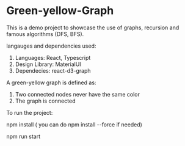 # Green-yellow-Graph
This is a demo project to showcase the use of graphs, recursion and famous algorithms (DFS, BFS).

langauges and dependencies used:

1. Languages: React, Typescript
2. Design Library: MaterialUI
3. Dependecies: react-d3-graph

A green-yellow graph is defined as:

1. Two connected nodes never have the same color
2. The graph is connected 

To run the project:

npm install ( you can do npm install --force if needed)

npm run start
